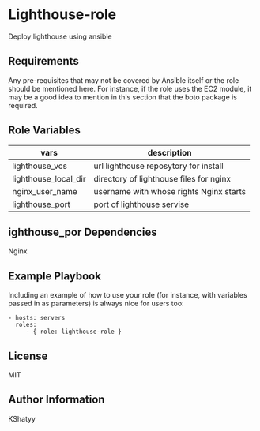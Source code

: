 Lighthouse-role
=========

Deploy lighthouse using ansible

Requirements
------------

Any pre-requisites that may not be covered by Ansible itself or the role should be mentioned here. For instance, if the role uses the EC2 module, it may be a good idea to mention in this section that the boto package is required.

Role Variables
--------------
|vars|description|
|---------|----------------|
| lighthouse_vcs | url lighthouse reposytory for install |
| lighthouse_local_dir | directory of lighthouse files for nginx |
| nginx_user_name | username with whose rights Nginx starts |
| lighthouse_port | port of lighthouse servise |

ighthouse_por
Dependencies
------------
Nginx

Example Playbook
----------------

Including an example of how to use your role (for instance, with variables passed in as parameters) is always nice for users too:

    - hosts: servers
      roles:
         - { role: lighthouse-role }

License
-------

MIT

Author Information
------------------

KShatyy
